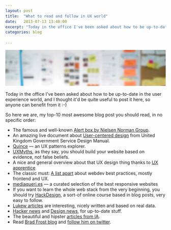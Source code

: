```yaml
---
layout: post
title:  "What to read and follow in UX world"
date:   2013-07-13 13:48:00
excerpt: "Today in the office I've been asked about how to be up-to-date in the user experience world, and"
categories: blog

---
```


<p><img class="full-width-image" src="/images/inspiration-for-user-experience-designers.jpg" /></p>

Today in the office I've been asked about how to be up-to-date in the user experience world, and I thought it'd be quite useful to post it here, so anyone can benefit from it :-)

So here we are, my top-10 most awesome blog post you should read, in no specific order:

* The famous and well-known [Alert box by Nielsen Norman Group](http://www.nngroup.com/articles).
* An amazing live document about [User-centered design](https://www.gov.uk/service-manual/user-centered-design) from United Kingdom Government Service Design Manual.
* [Quince](http://quince.infragistics.com/) — an UX patterns explorer.
* [UXMyths](http://uxmyths.com/), as they say, you should build your website based on evidence, not false beliefs.
* A nice and general overview about that UX design thing thanks to [UX apprentice](http://www.uxapprentice.com/)
* The classic must: [A list apart](http://alistapart.com/) about webdev best practices, mostly frontend and UX.
* [mediaqueri.es](http://mediaqueri.es/) — a curated selection of the best responsive websites
* If you want to learn the whole web stack from the very beginning, you should try [HackDesign](http://hackdesign.org/), a sort-of online course based in blog posts, very easy to follow.
* [Lukew articles](http://www.lukew.com/ff/) are interesting, nicely written and based on real data.
* [Hacker news](https://news.ycombinator.com/) and [Design news](https://news.layervault.com/), for up-to-date stuff.
* The beautiful and hipster [articles from IA](http://ia.net/blog).
* Read [Brad Frost blog](http://bradfrostweb.com/blog/) and [follow him on twitter](https://twitter.com/brad_frost).
